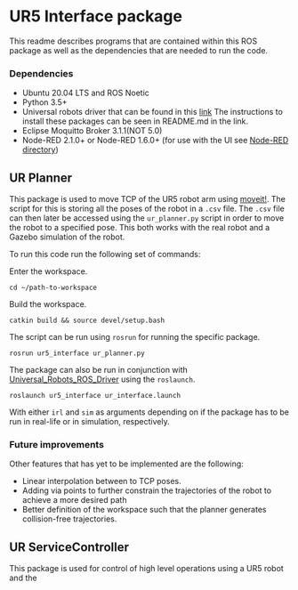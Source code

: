 # UR5 Interface package
This readme describes programs that are contained within this ROS package as well as the dependencies that are needed to run the code.

### Dependencies

- Ubuntu 20.04 LTS and ROS Noetic
- Python 3.5+
- Universal robots driver that can be found in this [link](https://github.com/UniversalRobots/Universal_Robots_ROS_Driver) The instructions to install these packages can be seen in README.md in the link.
- Eclipse Moquitto Broker 3.1.1(NOT 5.0)
- Node-RED 2.1.0+ or Node-RED 1.6.0+ (for use with the UI see [Node-RED directory](https://github.com/MartinJensen37/Automated_synthesis/tree/main/node-red))

## UR Planner
This package is used to move TCP of the UR5 robot arm using [moveit!](https://github.com/ros-planning/moveit). The script for this is storing all the poses of the robot in a ```.csv``` file. The ```.csv``` file can then later be accessed using the ```ur_planner.py``` script in order to move the robot to a specified pose. This both works with the real robot and a Gazebo simulation of the robot. 

To run this code run the following set of  commands:

Enter the workspace.
    
    cd ~/path-to-workspace
    
Build the workspace.
    
    catkin build && source devel/setup.bash

The script can be run using ```rosrun``` for running the specific package.

    rosrun ur5_interface ur_planner.py

The package can also be run in conjunction with [Universal_Robots_ROS_Driver](https://github.com/UniversalRobots/Universal_Robots_ROS_Driver) using the ```roslaunch```.

    roslaunch ur5_interface ur_interface.launch
With either ```irl``` and ```sim``` as arguments depending on if the package has to be run in real-life or in simulation, respectively.

### Future improvements

Other features that has yet to be implemented are the following:

- Linear interpolation between to TCP poses.
- Adding via points to further constrain the trajectories of the robot to achieve a more desired path
- Better definition of the workspace such that the planner generates collision-free trajectories.



## UR ServiceController
This package is used for control of high level operations using a UR5 robot and the 